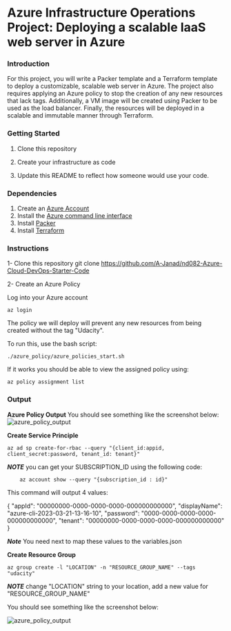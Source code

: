 # Azure Infrastructure Operations Project: Deploying a scalable IaaS web server in Azure

### Introduction
For this project, you will write a Packer template and a Terraform template to deploy a customizable, scalable web server in Azure. The project also requires applying an Azure policy to stop the creation of any new resources that lack tags. Additionally, a VM image will be created using Packer to be used as the load balancer. Finally, the resources will be deployed in a scalable and immutable manner through Terraform.

### Getting Started
1. Clone this repository

2. Create your infrastructure as code

3. Update this README to reflect how someone would use your code.

### Dependencies
1. Create an [Azure Account](https://portal.azure.com) 
2. Install the [Azure command line interface](https://docs.microsoft.com/en-us/cli/azure/install-azure-cli?view=azure-cli-latest)
3. Install [Packer](https://www.packer.io/downloads)
4. Install [Terraform](https://www.terraform.io/downloads.html)

### Instructions

1- Clone this repository
    git clone https://github.com/A-Janad/nd082-Azure-Cloud-DevOps-Starter-Code 

2- Create an Azure Policy

Log into your Azure account

    az login 

The policy we will deploy will prevent any new resources from being created without the tag "Udacity".

To run this, use the bash script:

    ./azure_policy/azure_policies_start.sh

If it works you should be able to view the assigned policy using:

    az policy assignment list



### Output
**Azure Policy Output**
You should see something like the screenshot below:
![azure_policy_output](\screenshots\azure_policy_output.png)


**Create Service Principle**

    az ad sp create-for-rbac --query "{client_id:appid, client_secret:password, tenant_id: tenant}"

***NOTE*** you can get your SUBSCRIPTION_ID using the following code:

        az account show --query "{subscription_id : id}"

This command will output 4 values:

{
  "appId": "00000000-0000-0000-0000-000000000000",
  "displayName": "azure-cli-2023-03-21-13-16-10",
  "password": "0000-0000-0000-0000-000000000000",
  "tenant": "00000000-0000-0000-0000-000000000000"
}

***Note*** You need next to map these values to the variables.json 


**Create Resource Group**

    az group create -l "LOCATION" -n "RESOURCE_GROUP_NAME" --tags "udacity"

***NOTE*** change "LOCATION" string to your location, add a new value for "RESOURCE_GROUP_NAME" 

You should see something like the screenshot below:

![azure_policy_output](\screenshots\resource_group_output.png)